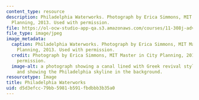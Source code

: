 ```yaml
---
content_type: resource
description: Philadelphia Waterworks. Photograph by Erica Simmons, MIT Master in City
  Planning, 2013. Used with permission.
file: https://ol-ocw-studio-app-qa.s3.amazonaws.com/courses/11-308j-advanced-seminar-urban-nature-and-city-design-fall-2012/d5d3efcc79bb5981b591fbdbbb3b35a0_11-308jf12.jpg
file_type: image/jpeg
image_metadata:
  caption: Philadelphia Waterworks. Photograph by Erica Simmons, MIT Master in City
    Planning, 2013. Used with permission.
  credit: Photograph by Erica Simmons, MIT Master in City Planning, 2013. Used with
    permission.
  image-alt: a photograph showing a canal lined with Greek revival style buildings,
    and showing the Philadelphia skyline in the background.
resourcetype: Image
title: Philadelphia Waterworks
uid: d5d3efcc-79bb-5981-b591-fbdbbb3b35a0
---
```


